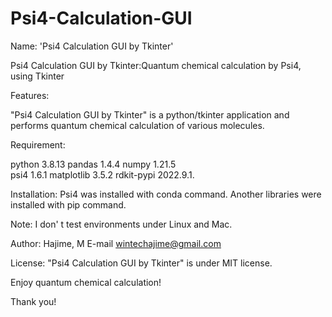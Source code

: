 # Psi4-Calculation-GUI
Name: 'Psi4 Calculation GUI by Tkinter'

Psi4 Calculation GUI by Tkinter:Quantum chemical calculation by Psi4, using Tkinter

Features:

"Psi4 Calculation GUI by Tkinter" is a python/tkinter application and performs quantum chemical calculation of various molecules.

Requirement:

python            3.8.13 
pandas            1.4.4
numpy             1.21.5    
psi4              1.6.1
matplotlib        3.5.2
rdkit-pypi        2022.9.1.


Installation:
Psi4 was installed with conda command.
Another libraries were installed with pip command.



Note:
I don' t test environments under Linux and Mac.

Author:
Hajime, M
E-mail wintechajime@gmail.com

License:
"Psi4 Calculation GUI by Tkinter" is under MIT license.


Enjoy quantum chemical calculation!

Thank you!
